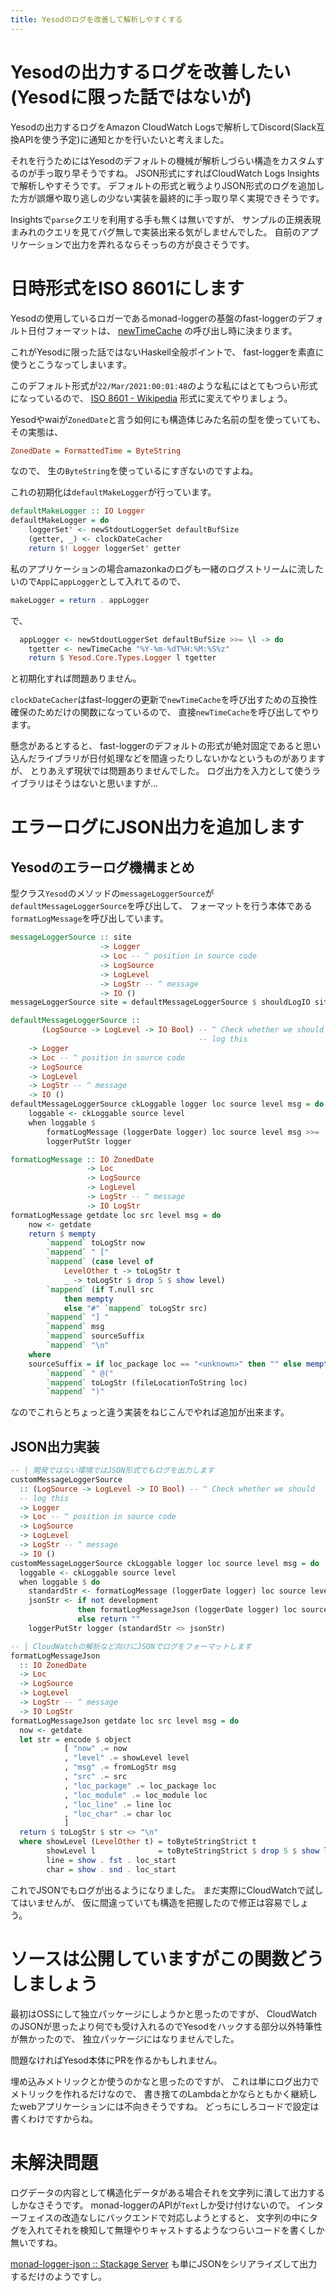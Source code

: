 ```yaml
---
title: Yesodのログを改善して解析しやすくする
---
```


# Yesodの出力するログを改善したい(Yesodに限った話ではないが)

Yesodの出力するログをAmazon CloudWatch Logsで解析してDiscord(Slack互換APIを使う予定)に通知とかを行いたいと考えました。

それを行うためにはYesodのデフォルトの機械が解析しづらい構造をカスタムするのが手っ取り早そうですね。
JSON形式にすればCloudWatch Logs Insightsで解析しやすそうです。
デフォルトの形式と戦うよりJSON形式のログを追加した方が誤爆や取り逃しの少ない実装を最終的に手っ取り早く実現できそうです。

Insightsで`parse`クエリを利用する手も無くは無いですが、
サンプルの正規表現まみれのクエリを見てバグ無しで実装出来る気がしませんでした。
自前のアプリケーションで出力を弄れるならそっちの方が良さそうです。

# 日時形式をISO 8601にします

Yesodの使用しているロガーであるmonad-loggerの基盤のfast-loggerのデフォルト日付フォーマットは、
[newTimeCache](https://www.stackage.org/haddock/lts-17.7/fast-logger-3.0.3/System-Log-FastLogger-Date.html)
の呼び出し時に決まります。

これがYesodに限った話ではないHaskell全般ポイントで、
fast-loggerを素直に使うとこうなってしまいます。

このデフォルト形式が`22/Mar/2021:00:01:48`のような私にはとてもつらい形式になっているので、
[ISO 8601 - Wikipedia](https://ja.wikipedia.org/wiki/ISO_8601)
形式に変えてやりましょう。

Yesodやwaiが`ZonedDate`と言う如何にも構造体じみた名前の型を使っていても、
その実態は、

~~~hs
ZonedDate = FormattedTime = ByteString
~~~

なので、
生の`ByteString`を使っているにすぎないのですよね。

これの初期化は`defaultMakeLogger`が行っています。

~~~hs
defaultMakeLogger :: IO Logger
defaultMakeLogger = do
    loggerSet' <- newStdoutLoggerSet defaultBufSize
    (getter, _) <- clockDateCacher
    return $! Logger loggerSet' getter
~~~

私のアプリケーションの場合amazonkaのログも一緒のログストリームに流したいので`App`に`appLogger`として入れてるので、

~~~hs
makeLogger = return . appLogger
~~~

で、

~~~hs
  appLogger <- newStdoutLoggerSet defaultBufSize >>= \l -> do
    tgetter <- newTimeCache "%Y-%m-%dT%H:%M:%S%z"
    return $ Yesod.Core.Types.Logger l tgetter
~~~

と初期化すれば問題ありません。

`clockDateCacher`はfast-loggerの更新で`newTimeCache`を呼び出すための互換性確保のためだけの関数になっているので、
直接`newTimeCache`を呼び出してやります。

懸念があるとすると、
fast-loggerのデフォルトの形式が絶対固定であると思い込んだライブラリが日付処理などを間違ったりしないかなというものがありますが、
とりあえず現状では問題ありませんでした。
ログ出力を入力として使うライブラリはそうはないと思いますが…

# エラーログにJSON出力を追加します

## Yesodのエラーログ機構まとめ

型クラス`Yesod`のメソッドの`messageLoggerSource`が`defaultMessageLoggerSource`を呼び出して、
フォーマットを行う本体である`formatLogMessage`を呼び出しています。

~~~hs
messageLoggerSource :: site
                    -> Logger
                    -> Loc -- ^ position in source code
                    -> LogSource
                    -> LogLevel
                    -> LogStr -- ^ message
                    -> IO ()
messageLoggerSource site = defaultMessageLoggerSource $ shouldLogIO site
~~~

~~~hs
defaultMessageLoggerSource ::
       (LogSource -> LogLevel -> IO Bool) -- ^ Check whether we should
                                          -- log this
    -> Logger
    -> Loc -- ^ position in source code
    -> LogSource
    -> LogLevel
    -> LogStr -- ^ message
    -> IO ()
defaultMessageLoggerSource ckLoggable logger loc source level msg = do
    loggable <- ckLoggable source level
    when loggable $
        formatLogMessage (loggerDate logger) loc source level msg >>=
        loggerPutStr logger
~~~

~~~hs
formatLogMessage :: IO ZonedDate
                 -> Loc
                 -> LogSource
                 -> LogLevel
                 -> LogStr -- ^ message
                 -> IO LogStr
formatLogMessage getdate loc src level msg = do
    now <- getdate
    return $ mempty
        `mappend` toLogStr now
        `mappend` " ["
        `mappend` (case level of
            LevelOther t -> toLogStr t
            _ -> toLogStr $ drop 5 $ show level)
        `mappend` (if T.null src
            then mempty
            else "#" `mappend` toLogStr src)
        `mappend` "] "
        `mappend` msg
        `mappend` sourceSuffix
        `mappend` "\n"
    where
    sourceSuffix = if loc_package loc == "<unknown>" then "" else mempty
        `mappend` " @("
        `mappend` toLogStr (fileLocationToString loc)
        `mappend` ")"
~~~

なのでこれらとちょっと違う実装をねじこんでやれば追加が出来ます。

## JSON出力実装

~~~hs
-- | 開発ではない環境ではJSON形式でもログを出力します
customMessageLoggerSource
  :: (LogSource -> LogLevel -> IO Bool) -- ^ Check whether we should
  -- log this
  -> Logger
  -> Loc -- ^ position in source code
  -> LogSource
  -> LogLevel
  -> LogStr -- ^ message
  -> IO ()
customMessageLoggerSource ckLoggable logger loc source level msg = do
  loggable <- ckLoggable source level
  when loggable $ do
    standardStr <- formatLogMessage (loggerDate logger) loc source level msg
    jsonStr <- if not development
               then formatLogMessageJson (loggerDate logger) loc source level msg
               else return ""
    loggerPutStr logger (standardStr <> jsonStr)

-- | CloudWatchの解析など向けにJSONでログをフォーマットします
formatLogMessageJson
  :: IO ZonedDate
  -> Loc
  -> LogSource
  -> LogLevel
  -> LogStr -- ^ message
  -> IO LogStr
formatLogMessageJson getdate loc src level msg = do
  now <- getdate
  let str = encode $ object
            [ "now" .= now
            , "level" .= showLevel level
            , "msg" .= fromLogStr msg
            , "src" .= src
            , "loc_package" .= loc_package loc
            , "loc_module" .= loc_module loc
            , "loc_line" .= line loc
            , "loc_char" .= char loc
            ]
  return $ toLogStr $ str <> "\n"
  where showLevel (LevelOther t) = toByteStringStrict t
        showLevel l              = toByteStringStrict $ drop 5 $ show l
        line = show . fst . loc_start
        char = show . snd . loc_start
~~~

これでJSONでもログが出るようになりました。
まだ実際にCloudWatchで試してはいませんが、
仮に間違っていても構造を把握したので修正は容易でしょう。

# ソースは公開していますがこの関数どうしましょう

最初はOSSにして独立パッケージにしようかと思ったのですが、
CloudWatchのJSONが思ったより何でも受け入れるのでYesodをハックする部分以外特筆性が無かったので、
独立パッケージにはなりませんでした。

問題なければYesod本体にPRを作るかもしれません。

埋め込みメトリックとか使うのかなと思ったのですが、
これは単にログ出力でメトリックを作れるだけなので、
書き捨てのLambdaとかならともかく継続したwebアプリケーションには不向きそうですね。
どっちにしろコードで設定は書くわけですからね。

# 未解決問題

ログデータの内容として構造化データがある場合それを文字列に潰して出力するしかなさそうです。
monad-loggerのAPIが`Text`しか受け付けないので。
インターフェイスの改造なしにバックエンドで対応しようとすると、
文字列の中にタグを入れてそれを検知して無理やりキャストするようなつらいコードを書くしか無いですね。

[monad-logger-json :: Stackage Server](https://www.stackage.org/package/monad-logger-json)
も単にJSONをシリアライズして出力するだけのようですし。
